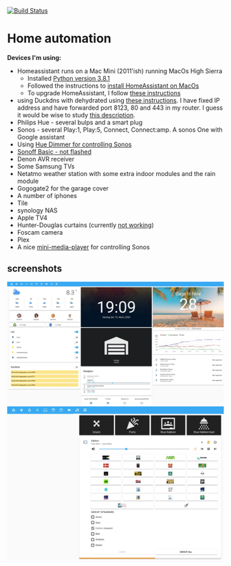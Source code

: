 [![Build Status](https://travis-ci.com/ClausDethlefsen/Home-AssistantConfig.svg?branch=master)](https://travis-ci.com/ClausDethlefsen/Home-AssistantConfig)

# Home automation

**Devices I'm using:**
* Homeassistant runs on a Mac Mini (2011'ish) running MacOs High Sierra
  + Installed [Python version 3.8.1](https://www.python.org/downloads/mac-osx/)
  + Followed the instructions to [install HomeAssistant on MacOs](https://www.home-assistant.io/docs/installation/macos/)
  + To upgrade HomeAssistant, I follow [these instructions](https://www.home-assistant.io/docs/installation/virtualenv/#upgrading-home-assistant)
* using Duckdns with dehydrated using [these instructions](https://www.splitbrain.org/blog/2017-08/10-homeassistant_duckdns_letsencrypt). I have fixed IP address and have forwarded port 8123, 80 and 443 in my router. I guess it would be wise to study [this description](https://community.home-assistant.io/t/duckdns-its-not-just-me-its-you/131586).
* Philips Hue - several bulps and a smart plug
* Sonos - several Play:1, Play:5, Connect, Connect:amp. A sonos One with Google assistant
* Using [Hue Dimmer for controlling Sonos](https://github.com/ClausDethlefsen/Home-AssistantConfig/blob/master/include/automations/anne.yaml)
* [Sonoff Basic - not flashed](https://www.youtube.com/watch?v=DsTqOlrQQ1k)
* Denon AVR receiver
* Some Samsung TVs
* Netatmo weather station with some extra indoor modules and the rain module
* Gogogate2 for the garage cover
* A number of iphones
* Tile
* synology NAS
* Apple TV4
* Hunter-Douglas curtains (currently [not working](https://github.com/home-assistant/core/issues/32324))
* Foscam camera
* Plex
* A nice [mini-media-player](mini-media-player) for controlling Sonos

## screenshots
![Main window](screenshots/main.jpg)
![Player](screenshots/player.jpg)



